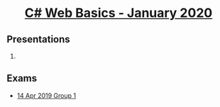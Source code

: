
# <a href="https://softuni.bg/trainings/2613/csharp-web-basics-january-2020"><p align="center"> C# Web Basics - January 2020<p>
</a>



## Presentations
1. <a href="https://github.com/PhilShishov/Software-University/tree/master/C%23%20Web%20Basics/Presentations" ></a> 


## Exams
- <a href="https://github.com/PhilShishov/Software-University/tree/master/JS%20Apps/Exams/JSApp_Exam14Apr2019_1" >14 Apr 2019 Group 1</a> 

